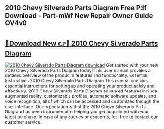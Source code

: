 ## 2010 Chevy Silverado Parts Diagram Free Pdf Download - Part-mWf New Repair Owner Guide OV4v0

# <h2><a href="http://dfkcdhr.blite.top/?on=2010+Chevy+Silverado+Parts+Diagram">🔗Download New 👉🔴 2010 Chevy Silverado Parts Diagram</a></h2>

[![2010 Chevy Silverado Parts Diagram download](https://i.imgur.com/lujVjoI.png)](http://dfkcdhr.blite.top/?on=2010+Chevy+Silverado+Parts+Diagram)
Get started with your new 2010 Chevy Silverado Parts Diagram today! This user manual provides a detailed overview of the product's features and functionality. Essential Instructions 2010 Chevy Silverado Parts Diagram This manual contains essential instructions for setting up and operating your product safely and effectively. 2010 Chevy Silverado Parts Diagram advanced features include augmented reality, customizable profiles, automatic software updates, and voice recognition, all of which can be accessed and customized through the user interface. Our expectation is that the 2010 Chevy Silverado Parts Diagram has been instrumental in helping you get acquainted with your latest purchase. In case of any queries or concerns, feel free to contact our customer service.

